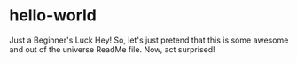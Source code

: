 # hello-world
Just a Beginner's Luck
Hey! So, let's just pretend that this is some awesome and out of the universe ReadMe file. Now, act surprised!
